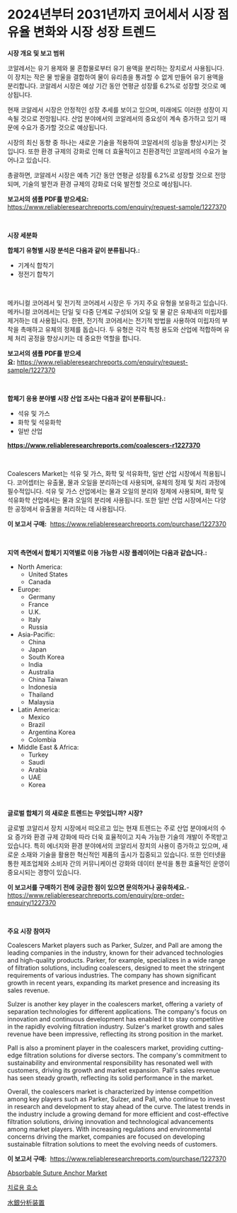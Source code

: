 <p><h1>2024년부터 2031년까지 코어세서 시장 점유율 변화와 시장 성장 트렌드</h1></p><p><strong>시장 개요 및 보고 범위</strong></p>
<p><p>코알레서는 유기 용제와 물 혼합물로부터 유기 용액을 분리하는 장치로서 사용됩니다. 이 장치는 작은 물 방울을 결합하여 물이 유리층을 통과할 수 없게 만들어 유기 용액을 분리합니다. 코알레서 시장은 예상 기간 동안 연평균 성장률 6.2%로 성장할 것으로 예상됩니다.</p><p>현재 코알레서 시장은 안정적인 성장 추세를 보이고 있으며, 미래에도 이러한 성장이 지속될 것으로 전망됩니다. 산업 분야에서의 코알레서의 중요성이 계속 증가하고 있기 때문에 수요가 증가할 것으로 예상됩니다.</p><p>시장의 최신 동향 중 하나는 새로운 기술을 적용하여 코알레서의 성능을 향상시키는 것입니다. 또한 환경 규제의 강화로 인해 더 효율적이고 친환경적인 코알레서의 수요가 늘어나고 있습니다.</p><p>총괄하면, 코알레서 시장은 예측 기간 동안 연평균 성장률 6.2%로 성장할 것으로 전망되며, 기술의 발전과 환경 규제의 강화로 더욱 발전할 것으로 예상됩니다.</p></p>
<p><strong>보고서의 샘플 PDF를 받으세요:</strong> <a href="https://www.reliableresearchreports.com/enquiry/request-sample/1227370">https://www.reliableresearchreports.com/enquiry/request-sample/1227370</a></p>
<p>&nbsp;</p>
<p><strong>시장 세분화</strong></p>
<p><strong>합체기 유형별 시장 분석은 다음과 같이 분류됩니다.:</strong></p>
<p><ul><li>기계식 합착기</li><li>정전기 합착기</li></ul></p>
<p>&nbsp;</p>
<p><p>메카니컬 코어레서 및 전기적 코어레서 시장은 두 가지 주요 유형을 보유하고 있습니다. 메카니컬 코어레서는 단일 및 다중 단계로 구성되어 오일 및 물 같은 유체내의 미립자를 제거하는 데 사용됩니다. 한편, 전기적 코어레서는 전기적 방법을 사용하여 미립자의 부착을 촉매하고 유체의 정제를 돕습니다. 두 유형은 각각 특정 용도와 산업에 적합하며 유체 처리 공정을 향상시키는 데 중요한 역할을 합니다.</p></p>
<p><strong>보고서의 샘플 PDF를 받으세요:</strong>&nbsp;<a href="https://www.reliableresearchreports.com/enquiry/request-sample/1227370">https://www.reliableresearchreports.com/enquiry/request-sample/1227370</a></p>
<p>&nbsp;</p>
<p><strong> 합체기 응용 분야별 시장 산업 조사는 다음과 같이 분류됩니다.:</strong></p>
<p><ul><li>석유 및 가스</li><li>화학 및 석유화학</li><li>일반 산업</li></ul></p>
<p><strong><a href="https://www.reliableresearchreports.com/coalescers-r1227370">https://www.reliableresearchreports.com/coalescers-r1227370</a></strong></p>
<p>&nbsp;</p>
<p><p>Coalescers Market는 석유 및 가스, 화학 및 석유화학, 일반 산업 시장에서 적용됩니다. 코어셉터는 유출물, 물과 오일을 분리하는데 사용되며, 유체의 정제 및 처리 과정에 필수적입니다. 석유 및 가스 산업에서는 물과 오일의 분리와 정제에 사용되며, 화학 및 석유화학 산업에서는 물과 오일의 분리에 사용됩니다. 또한 일반 산업 시장에서는 다양한 공정에서 유출물을 처리하는 데 사용됩니다.</p></p>
<p><strong>이 보고서 구매:</strong>&nbsp; <a href="https://www.reliableresearchreports.com/purchase/1227370">https://www.reliableresearchreports.com/purchase/1227370</a></p>
<p>&nbsp;</p>
<p><strong>지역 측면에서 합체기 지역별로 이용 가능한 시장 플레이어는 다음과 같습니다.:</strong></p>
<p><ul>
    <li>
        North America:
        <ul>
            <li>United States</li>
            <li>Canada</li>
        </ul>
    </li>
    <li>
        Europe:
        <ul>
            <li>Germany</li>
            <li>France</li>
            <li>U.K.</li>
            <li>Italy</li>
            <li>Russia</li>
        </ul>
    </li>
    <li>
        Asia-Pacific:
        <ul>
            <li>China</li>
            <li>Japan</li>
            <li>South Korea</li>
            <li>India</li>
            <li>Australia</li>
            <li>China Taiwan</li>
            <li>Indonesia</li>
            <li>Thailand</li>
            <li>Malaysia</li>
        </ul>
    </li>
    <li>
        Latin America:
        <ul>
            <li>Mexico</li>
            <li>Brazil</li>
            <li>Argentina Korea</li>
            <li>Colombia</li>
        </ul>
    </li>
    <li>
        Middle East & Africa:
        <ul>
            <li>Turkey</li>
            <li>Saudi</li>
            <li>Arabia</li>
            <li>UAE</li>
            <li>Korea</li>
        </ul>
    </li>
    </ul></p>
<p>&nbsp;</p>
<p><strong>글로벌 합체기 의 새로운 트렌드는 무엇입니까? 시장?</strong></p>
<p><p>글로벌 코알리서 장치 시장에서 떠오르고 있는 현재 트렌드는 주로 산업 분야에서의 수요 증가와 환경 규제 강화에 따라 더욱 효율적이고 지속 가능한 기술의 개발이 주목받고 있습니다. 특히 에너지와 환경 분야에서의 코알리서 장치의 사용이 증가하고 있으며, 새로운 소재와 기술을 활용한 혁신적인 제품의 출시가 집중되고 있습니다. 또한 인터넷을 통한 제조업체와 소비자 간의 커뮤니케이션 강화와 데이터 분석을 통한 효율적인 운영이 중요시되는 경향이 있습니다.</p></p>
<p><strong>이 보고서를 구매하기 전에 궁금한 점이 있으면 문의하거나 공유하세요.</strong>- <a href="https://www.reliableresearchreports.com/enquiry/pre-order-enquiry/1227370">https://www.reliableresearchreports.com/enquiry/pre-order-enquiry/1227370</a></p>
<p>&nbsp;</p>
<p><strong>주요 시장 참여자</strong></p>
<p><p>Coalescers Market players such as Parker, Sulzer, and Pall are among the leading companies in the industry, known for their advanced technologies and high-quality products. Parker, for example, specializes in a wide range of filtration solutions, including coalescers, designed to meet the stringent requirements of various industries. The company has shown significant growth in recent years, expanding its market presence and increasing its sales revenue.</p><p>Sulzer is another key player in the coalescers market, offering a variety of separation technologies for different applications. The company's focus on innovation and continuous development has enabled it to stay competitive in the rapidly evolving filtration industry. Sulzer's market growth and sales revenue have been impressive, reflecting its strong position in the market.</p><p>Pall is also a prominent player in the coalescers market, providing cutting-edge filtration solutions for diverse sectors. The company's commitment to sustainability and environmental responsibility has resonated well with customers, driving its growth and market expansion. Pall's sales revenue has seen steady growth, reflecting its solid performance in the market.</p><p>Overall, the coalescers market is characterized by intense competition among key players such as Parker, Sulzer, and Pall, who continue to invest in research and development to stay ahead of the curve. The latest trends in the industry include a growing demand for more efficient and cost-effective filtration solutions, driving innovation and technological advancements among market players. With increasing regulations and environmental concerns driving the market, companies are focused on developing sustainable filtration solutions to meet the evolving needs of customers.</p></p>
<p><strong>이 보고서 구매:</strong>&nbsp;&nbsp;<a href="https://www.reliableresearchreports.com/purchase/1227370">https://www.reliableresearchreports.com/purchase/1227370</a></p>
<p><p><a href="https://github.com/BryceTownsendr/Market-Research-Report-List-4/blob/main/absorbable-suture-anchor-market.md">Absorbable Suture Anchor Market</a></p><p><a href="https://medium.com/@kirby6567566/%EC%B9%98%EB%A3%8C-%ED%9A%A8%EC%86%8C-%EC%8B%9C%EC%9E%A5-%EB%B6%84%EC%84%9D-%EA%B8%80%EB%A1%9C%EB%B2%8C-%EC%82%B0%EC%97%85-%EC%A0%84%EB%A7%9D%EA%B3%BC-%EC%98%88%EC%B8%A1-2024%EB%85%84%EB%B6%80%ED%84%B0-2031%EB%85%84-fca1ce6489b5">치료용 효소</a></p><p><a href="https://github.com/ksxzwxabcuynh011/Market-Research-Report-List-1/blob/main/481877528980.md">水銀分析装置</a></p></p>